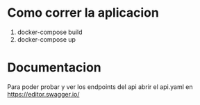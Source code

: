 # Como correr la aplicacion

1. docker-compose build
2. docker-compose up

# Documentacion

Para poder probar y ver los endpoints del api abrir el api.yaml en https://editor.swagger.io/
